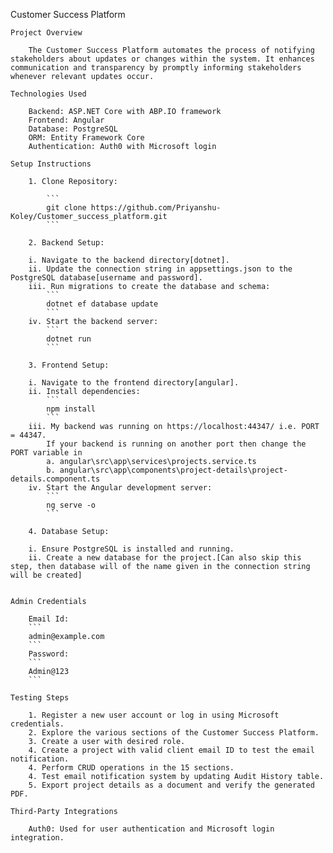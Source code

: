 Customer Success Platform

    Project Overview

        The Customer Success Platform automates the process of notifying stakeholders about updates or changes within the system. It enhances communication and transparency by promptly informing stakeholders whenever relevant updates occur.

    Technologies Used

        Backend: ASP.NET Core with ABP.IO framework
        Frontend: Angular
        Database: PostgreSQL
        ORM: Entity Framework Core
        Authentication: Auth0 with Microsoft login

    Setup Instructions
    
        1. Clone Repository:

            ```
            git clone https://github.com/Priyanshu-Koley/Customer_success_platform.git
            ```

        2. Backend Setup:

        i. Navigate to the backend directory[dotnet].
        ii. Update the connection string in appsettings.json to the PostgreSQL database[username and password].
        iii. Run migrations to create the database and schema:    
            ```
            dotnet ef database update
            ```
        iv. Start the backend server:
            ```
            dotnet run
            ```
        
        3. Frontend Setup:

        i. Navigate to the frontend directory[angular].
        ii. Install dependencies:
            ```
            npm install
            ```
        iii. My backend was running on https://localhost:44347/ i.e. PORT = 44347. 
            If your backend is running on another port then change the PORT variable in 
            a. angular\src\app\services\projects.service.ts 
            b. angular\src\app\components\project-details\project-details.component.ts
        iv. Start the Angular development server:
            ```
            ng serve -o
            ```
        
        4. Database Setup:

        i. Ensure PostgreSQL is installed and running.
        ii. Create a new database for the project.[Can also skip this step, then database will of the name given in the connection string will be created]

        
    Admin Credentials

        Email Id: 
        ```
        admin@example.com
        ```
        Password: 
        ```
        Admin@123
        ```

    Testing Steps

        1. Register a new user account or log in using Microsoft credentials.
        2. Explore the various sections of the Customer Success Platform.
        3. Create a user with desired role.
        4. Create a project with valid client email ID to test the email notification.
        4. Perform CRUD operations in the 15 sections.
        4. Test email notification system by updating Audit History table.
        5. Export project details as a document and verify the generated PDF.

    Third-Party Integrations
        
        Auth0: Used for user authentication and Microsoft login integration.
    
